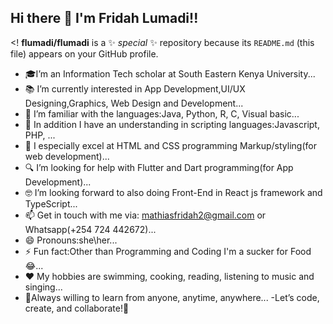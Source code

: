 ## Hi there 👋 I'm Fridah Lumadi!!

<!
**flumadi/flumadi** is a ✨ _special_ ✨ repository because its `README.md` (this file) appears on your GitHub profile.

- 🎓I’m  an Information Tech scholar at South Eastern Kenya University...
- 📚 I’m currently interested in App Development,UI/UX Designing,Graphics, Web Design and Development...
- 🏡 I’m familiar with the languages:Java, Python, R, C, Visual basic...
- 🧠 In addition I have an understanding in scripting languages:Javascript, PHP, ...
- 👯 I especially excel at HTML and CSS programming Markup/styling(for web development)...
- 🔍 I’m looking for help with Flutter and Dart programming(for App Development)...
- 🤓 I’m looking forward to also doing Front-End in React js framework and TypeScript...
- 📫 Get in touch with me via: mathiasfridah2@gmail.com or Whatsapp(+254 724 442672)...
- 😄 Pronouns:she\her...
- ⚡ Fun fact:Other than Programming and Coding I'm a sucker for Food😂...
- ❤️ My hobbies are swimming, cooking, reading, listening to music and singing...
- 🤝Always willing to learn from anyone, anytime, anywhere...
-Let’s code, create, and collaborate!🚀
>

